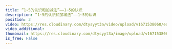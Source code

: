 ```yaml
---
title: “1~5的认识和加减法”——1~5的认识
description: “1~5的认识和加减法”——1~5的认识
position: 3
video: https://res.cloudinary.com/dtysyyt3a/video/upload/v1671538060/easymath/1年级上/03单元1~5的认识和加减法/wnullc72ojhdqrrm5pjc.mp4
video_additional: 
thumbnail: https://res.cloudinary.com/dtysyyt3a/image/upload/v1671538062/easymath/1年级上/03单元1~5的认识和加减法/gd3d8lndbwiwalz55kfa.png
is_free: False
---
```


